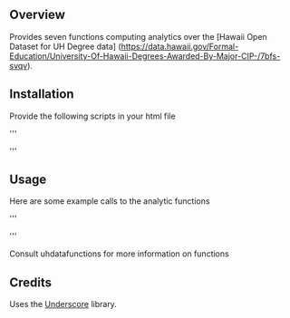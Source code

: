 ## Overview

Provides seven functions computing analytics over the [Hawaii Open Dataset for UH Degree data]
(https://data.hawaii.gov/Formal-Education/University-Of-Hawaii-Degrees-Awarded-By-Major-CIP-/7bfs-svqv).



## Installation

Provide the following scripts in your html file

'''
<script src="//philipmjohnson.github.io/ics314f15/morea/underscore/underscore-min.js"></script>
<script src="//philipmjohnson.github.io/ics314f15/morea/underscore/uhdata.js"></script>
<script src="uhdatafunctions.js"></script>
'''


## Usage

Here are some example calls to the analytic functions

'''
<script>
  console.log("Total Degrees", totalDegrees(uhdata));
  console.log("Percentage Hawaiian", percentageHawaiian(uhdata));
  console.log("Total Degrees By Year", totalDegreesByYear(uhdata, 2012));
  console.log("List Campuses", listCampuses(uhdata));
  console.log("List Campus Degrees", listCampusDegrees(uhdata));
  console.log("Max Degrees", maxDegrees(uhdata));
  console.log("Doctoral Degree Programs", doctoralDegreePrograms(uhdata));
</script>
'''

Consult uhdatafunctions for more information on functions

## Credits
Uses the [Underscore](http://underscore.org) library.